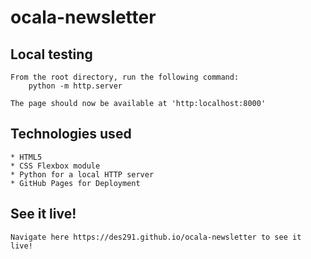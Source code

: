 # ocala-newsletter

## Local testing

    From the root directory, run the following command:
        python -m http.server
    
    The page should now be available at 'http:localhost:8000'

## Technologies used

    * HTML5
    * CSS Flexbox module
    * Python for a local HTTP server
    * GitHub Pages for Deployment

## See it live!

    Navigate here https://des291.github.io/ocala-newsletter to see it live!


